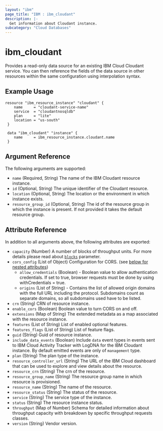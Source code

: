 ```yaml
---
layout: "ibm"
page_title: "IBM : ibm_cloudant"
description: |-
  Get information about Cloudant instance.
subcategory: "Cloud Databases"
---
```


# ibm_cloudant

Provides a read-only data source for an existing IBM Cloud Cloudant service. You can then reference the fields of the data source in other resources within the same configuration using interpolation syntax.

## Example Usage

```hcl
resource "ibm_resource_instance" "cloudant" {
    name     = "cloudant-service-name"
    service  = "cloudantnosqldb"
    plan     = "lite"
    location = "us-south"
 }

 data "ibm_cloudant" "instance" {
    name     = ibm_resource_instance.cloudant.name
 }
```

## Argument Reference

The following arguments are supported:

* `name` (Required, String) The name of the IBM Cloudant resource instance.
* `id` (Optional, String) The unique identifier of the Cloudant resource.
* `location` (Optional, String) The location or the environment in which instance exists.
* `resource_group_id` (Optional, String) The id of the resource group in which the instance is present. If not provided it takes the default resource group.

## Attribute Reference

In addition to all arguments above, the following attributes are exported:

* `capacity` (Number) A number of blocks of throughput units. For more details please read about [`blocks`](https://cloud.ibm.com/apidocs/cloudant#putcapacitythroughputconfiguration) parameter.
* `cors_config` (List of Object) Configuration for CORS. (see [below for nested attributes](#nestedatt--cors_config))
    * `allow_credentials` (Boolean) - Boolean value to allow authentication credentials. If set to true, browser requests must be done by using withCredentials = true.
    * `origins` (List of String) - Contains the list of allowed origin domains with the full URL including the protocol. Subdomains count as separate domains, so all subdomains used have to be listed.
* `crn` (String) CRN of resource instance.
* `enable_cors` (Boolean) Boolean value to turn CORS on and off.
* `extensions` (Map of String) The extended metadata as a map associated with the resource instance.
* `features` (List of String) List of enabled optional features.
* `features_flags` (List of String) List of feature flags.
* `guid` (String) Guid of resource instance.
* `include_data_events` (Boolean) Include `data` event types in events sent to IBM Cloud Activity Tracker with LogDNA for the IBM Cloudant instance. By default emitted events are only of `management` type.
* `plan` (String) The plan type of the instance.
* `resource_controller_url` (String) The URL of the IBM Cloud dashboard that can be used to explore and view details about the resource.
* `resource_crn` (String) The crn of the resource.
* `resource_group_name` (String) The resource group name in which resource is provisioned.
* `resource_name` (String) The name of the resource.
* `resource_status` (String) The status of the resource.
* `service` (String) The service type of the instance.
* `status` (String) The resource instance status.
* `throughput` (Map of Number) Schema for detailed information about throughput capacity with breakdown by specific throughput requests classes.
* `version` (String) Vendor version.
